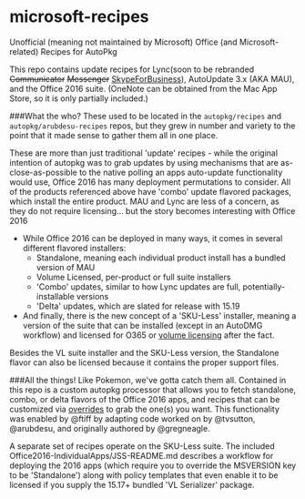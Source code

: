 # microsoft-recipes
Unofficial (meaning not maintained by Microsoft) Office (and Microsoft-related) Recipes for AutoPkg

This repo contains update recipes for Lync(soon to be rebranded ~~Communicator~~ ~~Messenger~~ [SkypeForBusiness](https://support.office.com/en-us/article/Lync-is-now-Skype-for-Business-—-see-what-s-new-aba02d7e-c801-4a82-bccd-e7207240f612)), AutoUpdate 3.x (AKA MAU), and the Office 2016 suite. (OneNote can be obtained from the Mac App Store, so it is only partially included.)

###What the who?
These used to be located in the `autopkg/recipes` and `autopkg/arubdesu-recipes` repos, but they grew in number and variety to the point that it made sense to gather them all in one place.

These are more than just traditional 'update' recipes - while the original intention of autopkg was to grab updates by using mechanisms that are as-close-as-possible to the native polling an apps auto-update functionality would use, Office 2016 has many deployment permutations to consider. All of the products referenced above have 'combo' update flavored packages, which install the entire product. MAU and Lync are less of a concern, as they do not require licensing... but the story becomes interesting with Office 2016

- While Office 2016 can be deployed in many ways, it comes in several different flavored installers:
	- Standalone, meaning each individual product install has a bundled version of MAU
	- Volume Licensed, per-product or full suite installers
	- 'Combo' updates, similar to how Lync updates are full, potentially-installable versions
	- 'Delta' updates, which are slated for release with 15.19
- And finally, there is the new concept of a 'SKU-Less' installer, meaning a version of the suite that can be installed (except in an AutoDMG workflow) and licensed for O365 or [volume licensing](https://clburlison.com/demystify-office2016/#vl-serializer) after the fact.

Besides the VL suite installer and the SKU-Less version, the Standalone flavor can also be licensed because it contains the proper support files. 

###All the things!
Like Pokemon, we've gotta catch them all. Contained in this repo is a custom autopkg processor that allows you to fetch standalone, combo, or delta flavors of the Office 2016 apps, and recipes that can be customized via [overrides](https://github.com/autopkg/autopkg/wiki/FAQ#can-i-change-a-recipe-to-do-x-instead-of-y-do-i-use-overrides-for-that) to grab the one(s) you want. This functionality was enabled by @ftiff by adapting code worked on by @tvsutton, @arubdesu, and originally authored by @gregneagle. 

A separate set of recipes operate on the SKU-Less suite. The included Office2016-IndividualApps/JSS-README.md describes a workflow for deploying the 2016 apps (which require you to override the MSVERSION key to be 'Standalone') along with policy templates that even enable it to be licensed if you supply the 15.17+ bundled 'VL Serializer' package.
